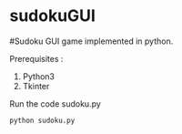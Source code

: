 # sudokuGUI
#Sudoku GUI game implemented in python.

Prerequisites :
1. Python3
2. Tkinter


Run the code sudoku.py
```
python sudoku.py
```


